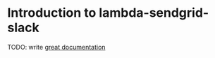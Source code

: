 # Introduction to lambda-sendgrid-slack

TODO: write [great documentation](http://jacobian.org/writing/what-to-write/)
